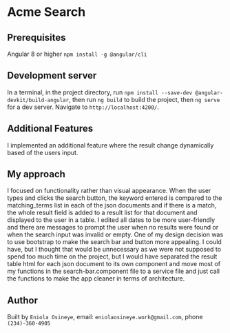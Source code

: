 # Acme Search

## Prerequisites
Angular 8 or higher `npm install -g @angular/cli`

## Development server

In a terminal, in the project directory, run `npm install --save-dev @angular-devkit/build-angular`, then run `ng build` to build the project, then `ng serve` for a dev server. Navigate to `http://localhost:4200/`.

## Additional Features

I implemented an additional feature where the result change dynamically based of 
the users input.

## My approach

I focused on functionality rather than visual appearance. When the user types and clicks the search button, the keyword entered is compared to the 
matching_terms list in each of the json documents and if there is a match, the whole result field is added to a result list for that document and 
displayed to the user in a table. I edited all dates to be more user-friendly and there are messages to prompt the user when no results were 
found or when the search input was invalid or empty. One of my design decision was to use bootstrap to make the search bar and button more appealing.
I could have, but I thought that would be unnecessary as we were not supposed to spend too much time on the project, but I would have separated the 
result table html for each json document to its own component and move most of my functions in the search-bar.component file to a service file and just 
call the functions to make the app cleaner in terms of architecture. 

## Author
Built by `Eniola Osineye`, email: `eniolaosineye.work@gmail.com`, phone `(234)-360-4905`
